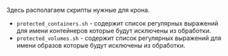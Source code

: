 Здесь располагаем скрипты нужные для крона.

- `protected_containers.sh` - содержит список регулярных выражений для имени контейнеров которые будут исключены из обработки.
- `protected_volumes.sh` - содержит список регулярных выражений для имени образов которые будут исключены из обработки.
